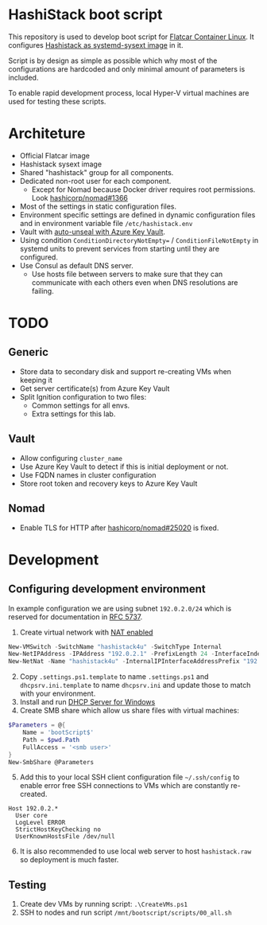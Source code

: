 # HashiStack boot script
This repository is used to develop boot script for [Flatcar Container Linux](https://www.flatcar.org). It configures [Hashistack as systemd-sysext image](https://github.com/hashistack4u/sysext) in it.

Script is by design as simple as possible which why most of the configurations are hardcoded and only minimal amount of parameters is included.

To enable rapid development process, local Hyper-V virtual machines are used for testing these scripts.

# Architeture
* Official Flatcar image
* Hashistack sysext image
* Shared "hashistack" group for all components.
* Dedicated non-root user for each component.
  * Except for Nomad because Docker driver requires root permissions. Look [hashicorp/nomad#1366](https://github.com/hashicorp/nomad/issues/13669)
* Most of the settings in static configuration files.
* Environment specific settings are defined in dynamic configuration files and in environment variable file `/etc/hashistack.env`
* Vault with [auto-unseal with Azure Key Vault](https://developer.hashicorp.com/vault/docs/configuration/seal/azurekeyvault).
* Using condition `ConditionDirectoryNotEmpty=` / `ConditionFileNotEmpty` in systemd units to prevent services from starting until they are configured.
* Use Consul as default DNS server.
  * Use hosts file between servers to make sure that they can communicate with each others even when DNS resolutions are failing.

# TODO
## Generic
* Store data to secondary disk and support re-creating VMs when keeping it
* Get server certificate(s) from Azure Key Vault
* Split Ignition configuration to two files:
  * Common settings for all envs.
  * Extra settings for this lab.

## Vault
* Allow configuring `cluster_name`
* Use Azure Key Vault to detect if this is initial deployment or not.
* Use FQDN names in cluster configuration
* Store root token and recovery keys to Azure Key Vault

## Nomad
* Enable TLS for HTTP after [hashicorp/nomad#25020](https://github.com/hashicorp/nomad/issues/25020) is fixed.

# Development
## Configuring development environment
In example configuration we are using subnet `192.0.2.0/24` which is reserved for documentation in [RFC 5737](https://datatracker.ietf.org/doc/html/rfc5737).

1. Create virtual network with [NAT enabled](https://learn.microsoft.com/en-us/virtualization/hyper-v-on-windows/user-guide/setup-nat-network)
```powershell
New-VMSwitch -SwitchName "hashistack4u" -SwitchType Internal
New-NetIPAddress -IPAddress "192.0.2.1" -PrefixLength 24 -InterfaceIndex $((Get-NetAdapter -Name "vEthernet (hashistack4u)").ifIndex)
New-NetNat -Name "hashistack4u" -InternalIPInterfaceAddressPrefix "192.0.2.0/24"
```
2. Copy `.settings.ps1.template` to name `.settings.ps1` and `dhcpsrv.ini.template` to name `dhcpsrv.ini` and update those to match with your environment.
3. Install and run [DHCP Server for Windows](https://www.dhcpserver.de)
4. Create SMB share which allow us share files with virtual machines:
```powershell
$Parameters = @{
	Name = 'bootScript$'
	Path = $pwd.Path
	FullAccess = '<smb user>'
}
New-SmbShare @Parameters
```
5. Add this to your local SSH client configuration file `~/.ssh/config` to enable error free SSH connections to VMs which are constantly re-created.
```
Host 192.0.2.*
  User core
  LogLevel ERROR
  StrictHostKeyChecking no
  UserKnownHostsFile /dev/null
```
6. It is also recommended to use local web server to host `hashistack.raw` so deployment is much faster.

## Testing
1. Create dev VMs by running script: `.\CreateVMs.ps1`
2. SSH to nodes and run script `/mnt/bootscript/scripts/00_all.sh`
